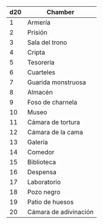 |d20|Chamber|
|---|-------|
|1  |Armería |
|2  |Prisión |
|3  |Sala del trono |
|4  |Cripta |
|5  |Tesorería |
|6  |Cuarteles |
|7  |Guarida monstruosa |
|8  |Almacén |
|9  |Foso de charnela |
|10 |Museo  |
|11 |Cámara de tortura|
|12 |Cámara de la cama|
|13 |Galería|
|14 |Comedor|
|15 |Biblioteca|
|16 |Despensa|
|17 |Laboratorio|
|18 |Pozo negro|
|19 |Patio de huesos|
|20 |Cámara de adivinación|
